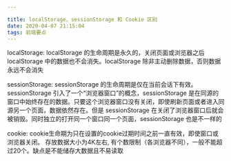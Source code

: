 ```yaml
---

title: localStorage、sessionStorage 和 Cookie 区别
date: 2020-04-07 21:15:04
tags: 前端要点
---
```

 
localStorage: localStorage 的生命周期是永久的，关闭页面或浏览器之后 localStorage 中的数据也不会消失。localStorage 除非主动删除数据，否则数据永远不会消失

sessionStorage: sessionStorage 的生命周期是仅在当前会话下有效。sessionStorage 引入了一个“浏览器窗口”的概念，sessionStorage 是在同源的窗口中始终存在的数据。只要这个浏览器窗口没有关闭，即使刷新页面或者进入同源另一个页面，数据依然存在。但是 sessionStorage 在关闭了浏览器窗口后就会被销毁。同时独立的打开同一个窗口同一个页面，sessionStorage 也是不一样的

cookie: cookie生命期为只在设置的cookie过期时间之前一直有效，即使窗口或浏览器关闭。 存放数据大小为4K左右, 有个数限制（各浏览器不同），一般不能超过20个。缺点是不能储存大数据且不易读取

 